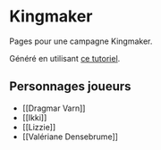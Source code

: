 # Kingmaker

Pages pour une campagne Kingmaker.

Généré en utilisant [ce tutoriel](https://nicolas-van.github.io/easy-markdown-to-github-pages).

## Personnages joueurs
- [[Dragmar Varn]]
- [[Ikki]]
- [[Lizzie]]
- [[Valériane Densebrume]]
